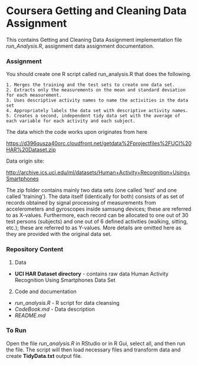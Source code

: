 Coursera Getting and Cleaning Data Assignment
======================

This contains Getting and Cleaning Data Assignment implementation file *run_Analysis.R*, assignment data assignment documentation.

### Assignment

You should create one R script called run_analysis.R that does the following. 

    1. Merges the training and the test sets to create one data set.
    2. Extracts only the measurements on the mean and standard deviation for each measurement. 
    3. Uses descriptive activity names to name the activities in the data set
    4. Appropriately labels the data set with descriptive activity names. 
    5. Creates a second, independent tidy data set with the average of each variable for each activity and each subject. 

The data which the code works upon originates from here

https://d396qusza40orc.cloudfront.net/getdata%2Fprojectfiles%2FUCI%20HAR%20Dataset.zip 

Data origin site:

http://archive.ics.uci.edu/ml/datasets/Human+Activity+Recognition+Using+Smartphones 

The zip folder contains mainly two data sets (one called 'test' and one called 'training'). The data itself (identically for both) consists of as set of records obtained by signal processing of measurements from accelerometers and gyroscopes inside samsung devices; these are referred to as X-values. Furthermore, each record can be allocated to one out of 30 test persons (subjects) and one out of 6 defined activities (walking, sitting, etc.); these are referred to as Y-values. More details are omitted here as they are provided with the original data set.

### Repository Content

 1. Data
- **UCI HAR Dataset directory** - contains raw data Human Activity Recognition Using Smartphones Data Set 

 2. Code and documentation
 - *run_analysis.R* - R script for data cleansing
 - *CodeBook.md*    - Data description
 - *README.md*

### To Run

Open the file *run_analysis.R* in RStudio or in R Gui, select all, and then run the file. 
The script will then load necessary files and transform data and create **TidyData.txt** output file.


